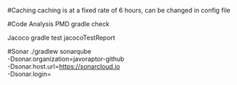 

#Caching
caching is at a fixed rate of 6 hours, can be changed in config file


#Code Analysis
PMD 
gradle check

Jacoco
gradle test jacocoTestReport

#Sonar
./gradlew sonarqube \
  -Dsonar.organization=javoraptor-github \
  -Dsonar.host.url=https://sonarcloud.io \
  -Dsonar.login=<private>